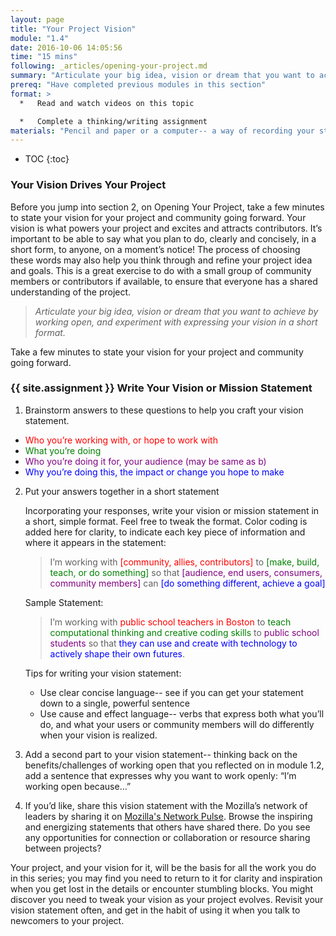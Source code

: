 ```yaml
---
layout: page
title: "Your Project Vision"
module: "1.4"
date: 2016-10-06 14:05:56
time: "15 mins"
following: _articles/opening-your-project.md
summary: "Articulate your big idea, vision or dream that you want to achieve by working open, and experiment with expressing your vision in a short format."
prereq: "Have completed previous modules in this section"
format: >
  *   Read and watch videos on this topic

  *   Complete a thinking/writing assignment
materials: "Pencil and paper or a computer-- a way of recording your statement."
---
```


* TOC
{:toc}


### Your Vision Drives Your Project

Before you jump into section 2, on Opening Your Project, take a few minutes to state your vision for your project and community going forward. Your vision is what powers your project and excites and attracts contributors. It’s important to be able to say what you plan to do, clearly and concisely, in a short form, to anyone, on a moment’s notice! The process of choosing these words may also help you think through and refine your project idea and goals. This is a great exercise to do with a small group of community members or contributors if available, to ensure that everyone has a shared understanding of the project.

> *Articulate your big idea, vision or dream that you want to achieve by working open, and experiment with expressing your vision in a short format.*

Take a few minutes to state your vision for your project and community going forward. 

<!--- placeholder for video --->

### {{ site.assignment }} Write Your Vision or Mission Statement

1. Brainstorm answers to these questions to help you craft your vision statement.
  * <span style="color:red">Who you’re working with, or hope to work with</span>
  * <span style="color:green">What you’re doing</span>
  * <span style="color:purple">Who you’re doing it for, your audience (may be same as b)</span>
  * <span style="color:blue">Why you’re doing this, the impact or change you hope to make</span>

2. Put your answers together in a short statement

    Incorporating your responses, write your vision or mission statement in a short, simple format. Feel free to tweak the format. Color coding is added here for clarity, to indicate each key piece of information and where it appears in the statement:

    > I’m working with <span style="color:red">[community, allies, contributors]</span> to <span style="color:green">[make, build, teach, or do something]</span> so that <span style="color:purple">[audience, end users, consumers, community members]</span> can <span style="color:blue">[do something different, achieve a goal]</span>

    Sample Statement:

    > I’m working with <span style="color:red">public school teachers in Boston</span> to <span style="color:green">teach computational thinking and creative coding skills</span> to <span style="color:purple">public school students</span> so that <span style="color:blue">they can use and create with technology to actively shape their own futures</span>.

    Tips for writing your vision statement:

    * Use clear concise language-- see if you can get your statement down to a single, powerful sentence
    * Use cause and effect language-- verbs that express both what you’ll do, and what your users or community members will do differently when your vision is realized.

3. Add a second part to your vision statement-- thinking back on the benefits/challenges of working open that you reflected on in module 1.2, add a sentence that expresses why you want to work openly: “I’m working open because…”

4. If you’d like, share this vision statement with the Mozilla’s network of leaders by sharing it on [Mozilla's Network Pulse](http://mzl.la/pulse). Browse the inspiring and energizing statements that others have shared there. Do you see any opportunities for connection or collaboration or resource sharing between projects?

Your project, and your vision for it, will be the basis for all the work you do in this series; you may find you need to return to it for clarity and inspiration when you get lost in the details or encounter stumbling blocks. You might discover you need to tweak your vision as your project evolves. Revisit your vision statement often, and get in the habit of using it when you talk to newcomers to your project.
